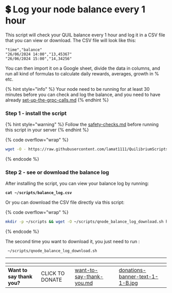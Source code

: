 # 💲 Log your node balance every 1 hour

This script will check your QUIL balance every 1 hour and log it in a CSV file that you can view or download. The CSV file will look like this:

```
"time","balance"
"26/06/2024 14:00","13,45367"
"26/06/2024 15:00","14,34256"
```

You can then import it on a Google sheet, divide the data in columns, and run all kind of formulas to calculate daily rewards, averages, growth in % etc.

{% hint style="info" %}
Your node need to be running for at least 30 minutes before you can check and log the balance, and you need to have already [set-up-the-grpc-calls.md](../../set-up-the-grpc-calls.md "mention")
{% endhint %}

### Step 1 - install the script

{% hint style="warning" %}
Follow the [safety-checks.md](../../safety-checks.md "mention") before running this script in your server
{% endhint %}

{% code overflow="wrap" %}
```bash
wget -O - https://raw.githubusercontent.com/lamat1111/QuilibriumScripts/main/tools/qnode_balance_checker_installer.sh | sh
```
{% endcode %}

### Step 2 - see or download the balance log

After installing the script, you can view your balance log by running:

<pre class="language-bash"><code class="lang-bash"><strong>cat ~/scripts/balance_log.csv
</strong></code></pre>

Or you can download the CSV file directly via this script:

{% code overflow="wrap" %}
```bash
mkdir -p ~/scripts && wget -O ~/scripts/qnode_balance_log_download.sh https://raw.githubusercontent.com/lamat1111/QuilibriumScripts/main/tools/qnode_balance_log_download.sh && chmod +x ~/scripts/qnode_balance_log_download.sh && ~/scripts/qnode_balance_log_download.sh
```
{% endcode %}

The second time you want to download it, you just need to run :

```
 ~/scripts/qnode_balance_log_download.sh
```

***

<table data-card-size="large" data-column-title-hidden data-view="cards" data-full-width="false"><thead><tr><th></th><th></th><th data-hidden data-card-target data-type="content-ref"></th><th data-hidden></th><th data-hidden data-card-cover data-type="files"></th></tr></thead><tbody><tr><td><strong>Want to say thank you?</strong></td><td>CLICK TO DONATE</td><td><a href="../../want-to-say-thank-you.md">want-to-say-thank-you.md</a></td><td></td><td><a href="../../.gitbook/assets/donations-banner-text-1-1-B.jpg">donations-banner-text-1-1-B.jpg</a></td></tr></tbody></table>
